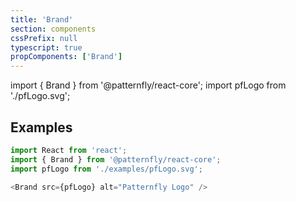 ```yaml
---
title: 'Brand'
section: components
cssPrefix: null
typescript: true
propComponents: ['Brand']
---
```

import { Brand } from '@patternfly/react-core';
import pfLogo from './pfLogo.svg';

## Examples
```js title=Basic
import React from 'react';
import { Brand } from '@patternfly/react-core';
import pfLogo from './examples/pfLogo.svg';

<Brand src={pfLogo} alt="Patternfly Logo" />
```
